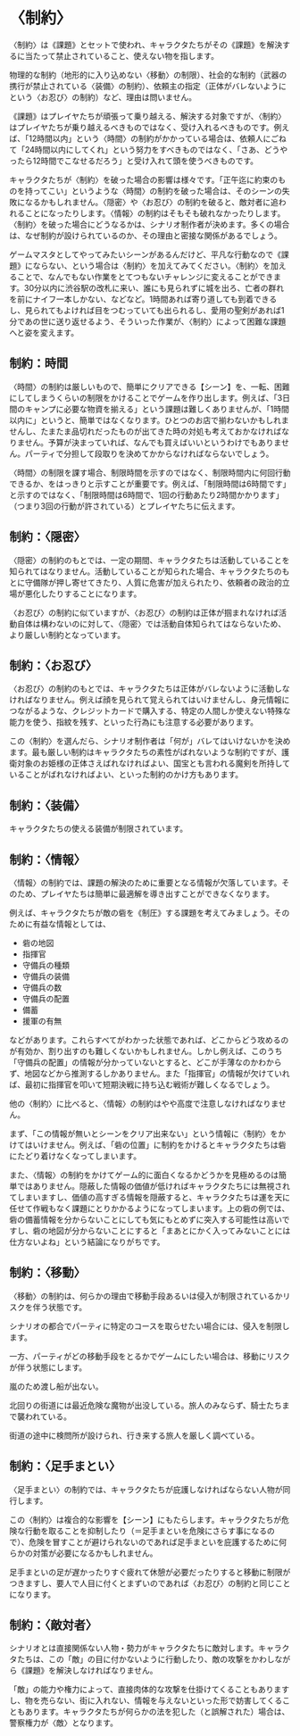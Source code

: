 # 〈制約〉

〈制約〉は《課題》とセットで使われ、キャラクタたちがその《課題》を解決するに当たって禁止されていること、使えない物を指します。

物理的な制約（地形的に入り込めない〈移動〉の制限）、社会的な制約（武器の携行が禁止されている〈装備〉の制約）、依頼主の指定（正体がバレないようにという〈お忍び〉の制約）など、理由は問いません。

《課題》はプレイヤたちが頑張って乗り越える、解決する対象ですが、〈制約〉はプレイヤたちが乗り越えるべきものではなく、受け入れるべきものです。例えば、「12時間以内」という〈時間〉の制約がかかっている場合は、依頼人にごねて「24時間以内にしてくれ」という努力をすべきものではなく、「さあ、どうやったら12時間でこなせるだろう」と受け入れて頭を使うべきものです。

キャラクタたちが〈制約〉を破った場合の影響は様々です。「正午迄に約束のものを持ってこい」というような〈時間〉の制約を破った場合は、そのシーンの失敗になるかもしれません。〈隠密〉や〈お忍び〉の制約を破ると、敵対者に追われることになったりします。〈情報〉の制約はそもそも破れなかったりします。〈制約〉を破った場合にどうなるかは、シナリオ制作者が決めます。多くの場合は、なぜ制約が設けられているのか、その理由と密接な関係があるでしょう。

ゲームマスタとしてやってみたいシーンがあるんだけど、平凡な行動なので《課題》にならない、という場合は〈制約〉を加えてみてください。〈制約〉を加えることで、なんでもない作業をとてつもないチャレンジに変えることができます。30分以内に渋谷駅の改札に来い、誰にも見られずに城を出ろ、亡者の群れを前にナイフ一本しかない、などなど。1時間あれば寄り道しても到着できるし、見られてもよければ目をつむっていても出られるし、愛用の聖剣があれば1分であの世に送り返せるよう、そういった作業が、〈制約〉によって困難な課題へと姿を変えます。

## 制約：時間

〈時間〉の制約は厳しいもので、簡単にクリアできる【シーン】を、一転、困難にしてしまうくらいの制限をかけることでゲームを作り出します。例えば、「3日間のキャンプに必要な物資を揃える」という課題は難しくありませんが、「1時間以内に」というと、簡単ではなくなります。ひとつのお店で揃わないかもしれませんし、たまたま品切れだったものが出てきた時の対処も考えておかなければなりません。予算が決まっていれば、なんでも買えばいいというわけでもありません。パーティで分担して段取りを決めてかからなければならないでしょう。

〈時間〉の制限を課す場合、制限時間を示すのではなく、制限時間内に何回行動できるか、をはっきりと示すことが重要です。例えば、「制限時間は6時間です」と示すのではなく、「制限時間は6時間で、1回の行動あたり2時間かかります」（つまり3回の行動が許されている）とプレイヤたちに伝えます。

## 制約：〈隠密〉

〈隠密〉の制約のもとでは、一定の期間、キャラクタたちは活動していることを知られてはなりません。活動していることが知られた場合、キャラクタたちのもとに守備隊が押し寄せてきたり、人質に危害が加えられたり、依頼者の政治的立場が悪化したりすることになります。

〈お忍び〉の制約に似ていますが、〈お忍び〉の制約は正体が掴まれなければ活動自体は構わないのに対して、〈隠密〉では活動自体知られてはならないため、より厳しい制約となっています。

## 制約：〈お忍び〉

〈お忍び〉の制約のもとでは、キャラクタたちは正体がバレないように活動しなければなりません。例えば顔を見られて覚えられてはいけませんし、身元情報につながるような、クレジットカードで購入する、特定の人間しか使えない特殊な能力を使う、指紋を残す、といった行為にも注意する必要があります。

この〈制約〉を選んだら、シナリオ制作者は「何が」バレてはいけないかを決めます。最も厳しい制約はキャラクタたちの素性がばれないような制約ですが、護衛対象のお姫様の正体さえばれなければよい、国宝とも言われる魔剣を所持していることがばれなければよい、といった制約のかけ方もあります。

## 制約：〈装備〉

キャラクタたちの使える装備が制限されています。

## 制約：〈情報〉

〈情報〉の制約では、課題の解決のために重要となる情報が欠落しています。そのため、プレイヤたちは簡単に最適解を導き出すことができなくなります。

例えば、キャラクタたちが敵の砦を《制圧》する課題を考えてみましょう。そのために有益な情報としては、

* 砦の地図
* 指揮官
* 守備兵の種類
* 守備兵の装備
* 守備兵の数
* 守備兵の配置
* 備蓄
* 援軍の有無

などがあります。これらすべてがわかった状態であれば、どこからどう攻めるのが有効か、割り出すのも難しくないかもしれません。しかし例えば、このうち「守備兵の配置」の情報が分かっていないとすると、どこが手薄なのかわからず、地図などから推測するしかありません。また「指揮官」の情報が欠けていれば、最初に指揮官を叩いて短期決戦に持ち込む戦術が難しくなるでしょう。

他の〈制約〉に比べると、〈情報〉の制約はやや高度で注意しなければなりません。

まず、「この情報が無いとシーンをクリア出来ない」という情報に〈制約〉をかけてはいけません。例えば、「砦の位置」に制約をかけるとキャラクタたちは砦にたどり着けなくなってしまいます。

また、〈情報〉の制約をかけてゲーム的に面白くなるかどうかを見極めるのは簡単ではありません。隠蔽した情報の価値が低ければキャラクタたちには無視されてしまいますし、価値の高すぎる情報を隠蔽すると、キャラクタたちは運を天に任せて作戦もなく課題にとりかかるようになってしまいます。上の砦の例では、砦の備蓄情報を分からないことにしても気にもとめずに突入する可能性は高いですし、砦の地図が分からないことにすると「まあとにかく入ってみないことには仕方ないよね」という結論になりがちです。

## 制約：〈移動〉

〈移動〉の制約は、何らかの理由で移動手段あるいは侵入が制限されているかリスクを伴う状態です。

シナリオの都合でパーティに特定のコースを取らせたい場合には、侵入を制限します。

一方、パーティがどの移動手段をとるかでゲームにしたい場合は、移動にリスクが伴う状態にします。

嵐のため渡し船が出ない。

北回りの街道には最近危険な魔物が出没している。旅人のみならず、騎士たちまで襲われている。

街道の途中に検問所が設けられ、行き来する旅人を厳しく調べている。

## 制約：〈足手まとい〉

〈足手まとい〉の制約では、キャラクタたちが庇護しなければならない人物が同行します。

この〈制約〉は複合的な影響を【シーン】にもたらします。キャラクタたちが危険な行動を取ることを抑制したり（＝足手まといを危険にさらす事になるので）、危険を冒すことが避けられないのであれば足手まといを庇護するために何らかの対策が必要になるかもしれません。

足手まといの足が遅かったりすぐ疲れて休憩が必要だったりすると移動に制限がつきますし、要人で人目に付くとまずいのであれば〈お忍び〉の制約と同じことになります。

## 制約：〈敵対者〉

シナリオとは直接関係ない人物・勢力がキャラクタたちに敵対します。キャラクタたちは、この「敵」の目に付かないように行動したり、敵の攻撃をかわしながら《課題》を解決しなければなりません。

「敵」の能力や権力によって、直接肉体的な攻撃を仕掛けてくることもありますし、物を売らない、街に入れない、情報を与えないといった形で妨害してくることもあります。キャラクタたちが何らかの法を犯した（と誤解された）場合は、警察権力が〈敵〉となります。
